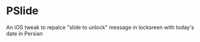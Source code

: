 # PSlide

An iOS tweak to repalce "slide to unlock" message in locksreen with today's date in Persian
